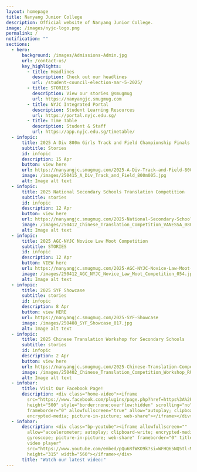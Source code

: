 ```yaml
---
layout: homepage
title: Nanyang Junior College
description: Official website of Nanyang Junior College.
image: /images/nyjc-logo.png
permalink: /
notification: ""
sections:
  - hero:
      background: /images/Admissions-Admin.jpg
      url: /contact-us/
      key_highlights:
        - title: Headlines
          description: Check out our headlines
          url: /student-council-election-mar-5-2025/
        - title: STORIES
          description: View our stories @smugmug
          url: https://nanyangjc.smugmug.com
        - title: NYJC Integrated Portal
          description: Student Learning Resources
          url: https://portal.nyjc.edu.sg/
        - title: Time Table
          description: Student & Staff
          url: https://app.nyjc.edu.sg/timetable/
  - infopic:
      title: 2025 A Div 800m Girls Track and Field Championship Finals
      subtitle: Stories
      id: infopic
      description: 15 Apr
      button: view here
      url: https://nanyangjc.smugmug.com/2025-A-Div-Track-and-Field-800m-Girls-Finals-
      image: /images/250415_A_Div_Track_and_Field_800m005.jpg
      alt: Image alt text
  - infopic:
      title: 2025 National Secondary Schools Translation Competition
      subtitle: stories
      id: infopic
      description: 12 Apr
      button: view here
      url: https://nanyangjc.smugmug.com/2025-National-Secondary-Schools-Translation-Competition
      image: /images/250412_Chinese_Translation_Competition_VANESSA_080.jpg
      alt: Image alt text
  - infopic:
      title: 2025 AGC-NYJC Novice Law Moot Competition
      subtitle: STORIES
      id: infopic
      description: 12 Apr
      button: VIEW here
      url: https://nanyangjc.smugmug.com/2025-AGC-NYJC-Novice-Law-Moot-Competition
      image: /images/250412_AGC_NYJC_Novice_Law_Moot_Competition_054.jpg
      alt: Image alt text
  - infopic:
      title: 2025 SYF Showcase
      subtitle: stories
      id: infopic
      description: 8 Apr
      button: view HERE
      url: https://nanyangjc.smugmug.com/2025-SYF-Showcase
      image: /images/250408_SYF_Showcase_017.jpg
      alt: Image alt text
  - infopic:
      title: 2025 Chinese Translation Workshop for Secondary Schools
      subtitle: stories
      id: infopic
      description: 2 Apr
      button: view here
      url: https://nanyangjc.smugmug.com/2025-Chinese-Translation-Competition-Workshop
      image: /images/250402_Chinese_Translation_Competition_Workshop_RUTH_030.jpg
      alt: Image alt text
  - infobar:
      title: Visit Our Facebook Page!
      description: <div class="home-video"><iframe
        src="https://www.facebook.com/plugins/page.php?href=https%3A%2F%2Fwww.facebook.com%2FNanyangjc%2F&tabs=timeline&width=340&height=500&small_header=false&adapt_container_width=true&hide_cover=false&show_facepile=true&appId"
        height="500" style="border:none;overflow:hidden" scrolling="no"
        frameborder="0" allowfullscreen="true" allow="autoplay; clipboard-write;
        encrypted-media; picture-in-picture; web-share"></iframe></div>
  - infobar:
      description: <div class="bp-youtube"><iframe allowfullscreen=""
        allow="accelerometer; autoplay; clipboard-write; encrypted-media;
        gyroscope; picture-in-picture; web-share" frameborder="0" title="YouTube
        video player"
        src="https://www.youtube.com/embed/pQu6RfWKO9k?si=WFHQ65NQ5tl-M84f"
        height="315" width="560"></iframe></div>
      title: "Watch our latest video:"
---
```

